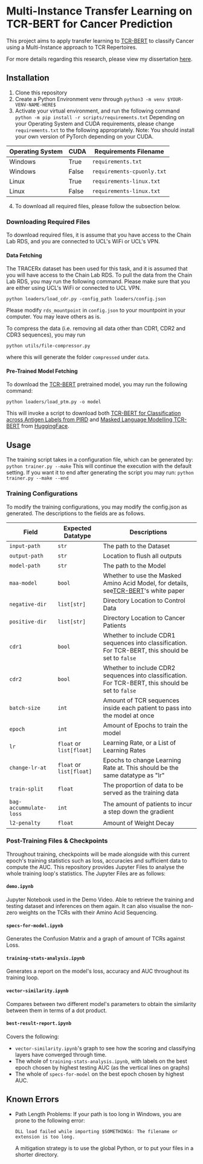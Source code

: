 # Multi-Instance Transfer Learning on TCR-BERT for Cancer Prediction

This project aims to apply transfer learning to [TCR-BERT](https://www.biorxiv.org/content/10.1101/2021.11.18.469186v1) to classify Cancer using a Multi-Instance approach to TCR Repertoires.

For more details regarding this research, please view my dissertation [here](https://google.com).

## Installation

1. Clone this repository
2. Create a Python Environment venv through
   ``python3 -m venv $YOUR-VENV-NAME-HERE$``
3. Activate your virtual environment, and run the following command
   ``python -m pip install -r scripts/requirements.txt``
   Depending on your Operating System and CUDA requirements, please change ``requirements.txt`` to the following appropriately.
   Note: You should install your own version of PyTorch depending on your CUDA.

| Operating System | CUDA  | Requirements Filename        |
| ---------------- | ----- | ---------------------------- |
| Windows          | True  | ``requirements.txt``         |
| Windows          | False | ``requirements-cpuonly.txt`` |
| Linux            | True  | ``requirements-linux.txt``   |
| Linux            | False | ``requirements-linux.txt``   |

4. To download all required files, please follow the subsection below.

### Downloading Required Files

To download required files, it is assume that you have access to the Chain Lab RDS, and you are connected to UCL's WiFi or UCL's VPN.

#### Data Fetching

The TRACERx dataset has been used for this task, and it is assumed that you will have access to the Chain Lab RDS.  To pull the data from the Chain Lab RDS, you may run the following command.  Please make sure that you are either using UCL's WiFi or connected to UCL VPN.

```
python loaders/load_cdr.py -config_path loaders/config.json
```

Please modify ``rds_mountpoint`` in ``config.json`` to your mountpoint in your computer.  You may leave others as is.

To compress the data (i.e. removing all data other than CDR1, CDR2 and CDR3 sequences), you may run

```
python utils/file-compressor.py
```

where this will generate the folder ``compressed`` under ``data``.

#### Pre-Trained Model Fetching

To download the [TCR-BERT](https://www.biorxiv.org/content/10.1101/2021.11.18.469186v1) pretrained model, you may run the following command:

```
python loaders/load_ptm.py -o model
```

This will invoke a script to download both [TCR-BERT for Classification across Antigen Labels from PIRD](https://huggingface.co/wukevin/tcr-bert) and [Masked Language Modelling TCR-BERT](https://huggingface.co/wukevin/tcr-bert-mlm-only) from [HuggingFace](https://huggingface.co/).

## Usage

The training script takes in a configuration file, which can be generated by:
``python trainer.py --make``
This will continue the execution with the default setting.  If you want it to end after generating the script you may run:
``python trainer.py --make --end``

### Training Configurations

To modify the training configurations, you may modify the config.json as generated.  The descriptions to the fields are as follows.

| Field                    | Expected Datatype            | Descriptions                                                                                                                                   |
| ------------------------ | ---------------------------- | ---------------------------------------------------------------------------------------------------------------------------------------------- |
| `input-path`           | `str`                      | The path to the Dataset                                                                                                                        |
| `output-path`          | `str`                      | Location to flush all outputs                                                                                                                  |
| `model-path`           | `str`                      | The path to the Model                                                                                                                          |
| `maa-model`            | `bool`                     | Whether to use the Masked Amino Acid Model, for details, see[TCR-BERT](https://www.biorxiv.org/content/10.1101/2021.11.18.469186v1)'s white paper |
| `negative-dir`         | `list[str]`                | Directory Location to Control Data                                                                                                             |
| `positive-dir`         | `list[str]`                | Directory Location to Cancer Patients                                                                                                          |
| `cdr1`                 | `bool`                     | Whether to include CDR1 sequences into classification.  For TCR-BERT, this should be set to `false`                                          |
| `cdr2`                 | `bool`                     | Whether to include CDR2 sequences into classification.  For TCR-BERT, this should be set to `false`                                          |
| `batch-size`           | `int`                      | Amount of TCR sequences inside each patient to pass into the model at once                                                                     |
| `epoch`                | `int`                      | Amount of Epochs to train the model                                                                                                            |
| `lr`                   | `float` or `list[float]` | Learning Rate, or a List of Learning Rates                                                                                                     |
| `change-lr-at`         | `float` or `list[float]` | Epochs to change Learning Rate at.  This should be the same datatype as "lr"                                                                   |
| `train-split`          | `float`                    | The proportion of data to be served as the training data                                                                                       |
| `bag-accummulate-loss` | `int`                      | The amount of patients to incur a step down the gradient                                                                                       |
| `l2-penalty`           | `float`                    | Amount of Weight Decay                                                                                                                         |

### Post-Training Files & Checkpoints

Throughout training, checkpoints will be made alongside with this current epoch's training statistics such as loss, accuracies and sufficient data to compute the AUC.  This repository provides Jupyter Files to analyse the whole training loop's statistics.  The Jupyter Files are as follows:

#### `demo.ipynb`

Jupyter Notebook used in the Demo Video.  Able to retrieve the training and testing dataset and inferences on them again.  It can also visualise the non-zero weights on the TCRs with their Amino Acid Sequencing.

#### `specs-for-model.ipynb`

Generates the Confusion Matrix and a graph of amount of TCRs against Loss.

#### `training-stats-analysis.ipynb`

Generates a report on the model's loss, accuracy and AUC throughout its training loop.

#### `vector-similarity.ipynb`

Compares between two different model's parameters to obtain the similarity between them in terms of a dot product.

#### `best-result-report.ipynb`

Covers the following:

- `vector-similarity.ipynb`'s graph to see how the scoring and classifying layers have converged through time.
- The whole of `training-stats-analysis.ipynb`, with labels on the best epoch chosen by highest testing AUC (as the vertical lines on graphs)
- The whole of `specs-for-model` on the best epoch chosen by highest AUC.

## Known Errors

- Path Length Problems: If your path is too long in Windows, you are prone to the following error:

  ``DLL load failed while importing $SOMETHING$: The filename or extension is too long.``

  A mitigation strategy is to use the global Python, or to put your files in a shorter directory.
